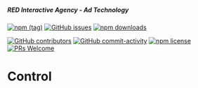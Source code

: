 ##### RED Interactive Agency - Ad Technology

[![npm (tag)](https://img.shields.io/npm/v/@ff0000-ad-tech%2Fad-control.svg?style=flat-square)](https://www.npmjs.com/package/@ff0000-ad-tech%2Fad-control)
[![GitHub issues](https://img.shields.io/github/issues/ff0000-ad-tech/ad-control.svg?style=flat-square)](https://github.com/ff0000-ad-tech/ad-control)
[![npm downloads](https://img.shields.io/npm/dm/@ff0000-ad-tech%2Fad-control.svg?style=flat-square)](https://www.npmjs.com/package/@ff0000-ad-tech%2Fad-control)

[![GitHub contributors](https://img.shields.io/github/contributors/ff0000-ad-tech/ad-control.svg?style=flat-square)](https://github.com/ff0000-ad-tech/ad-control/graphs/contributors/)
[![GitHub commit-activity](https://img.shields.io/github/commit-activity/y/ff0000-ad-tech/ad-control.svg?style=flat-square)](https://github.com/ff0000-ad-tech/ad-control/commits/master)
[![npm license](https://img.shields.io/npm/l/@ff0000-ad-tech%2Fad-control.svg?style=flat-square)](https://github.com/ff0000-ad-tech/ad-control/blob/master/LICENSE)
[![PRs Welcome](https://img.shields.io/badge/PRs-welcome-brightgreen.svg?style=flat-square)](http://makeapullrequest.com)

# Control



